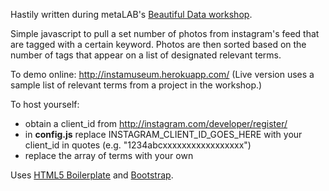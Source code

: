 Hastily written during metaLAB's [Beautiful Data workshop](http://beautifuldata.metalab.harvard.edu/).

Simple javascript to pull a set number of photos from instagram's feed that are tagged with a certain keyword. Photos are then sorted based on the number of tags that appear on a list of designated relevant terms.

To demo online: http://instamuseum.herokuapp.com/
(Live version uses a sample list of relevant terms from a project in the workshop.)

To host yourself:

* obtain a client_id from http://instagram.com/developer/register/
* in **config.js** replace INSTAGRAM_CLIENT_ID_GOES_HERE with your client_id in quotes (e.g. "1234abcxxxxxxxxxxxxxxxxx")
* replace the array of terms with your own

Uses [HTML5 Boilerplate](http://html5boilerplate.com/) and [Bootstrap](http://getbootstrap.com/).